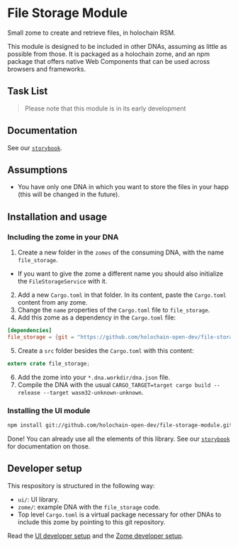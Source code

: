 # File Storage Module

Small zome to create and retrieve files, in holochain RSM.

This module is designed to be included in other DNAs, assuming as little as possible from those. It is packaged as a holochain zome, and an npm package that offers native Web Components that can be used across browsers and frameworks.

## Task List

> Please note that this module is in its early development

## Documentation

See our [`storybook`](https://holochain-open-dev.github.io/file-storage-module).

## Assumptions

- You have only one DNA in which you want to store the files in your happ (this will be changed in the future).

## Installation and usage

### Including the zome in your DNA

1. Create a new folder in the `zomes` of the consuming DNA, with the name `file_storage`. 
  - If you want to give the zome a different name you should also initialize the `FileStorageService` with it.
2. Add a new `Cargo.toml` in that folder. In its content, paste the `Cargo.toml` content from any zome.
3. Change the `name` properties of the `Cargo.toml` file to `file_storage`.
4. Add this zome as a dependency in the `Cargo.toml` file:

```toml
[dependencies]
file_storage = {git = "https://github.com/holochain-open-dev/file-storage-module", package = "file_storage"}
```

5. Create a `src` folder besides the `Cargo.toml` with this content:

```rust
extern crate file_storage;
```

6. Add the zome into your `*.dna.workdir/dna.json` file.
7. Compile the DNA with the usual `CARGO_TARGET=target cargo build --release --target wasm32-unknown-unknown`.

### Installing the UI module

```bash
npm install git://github.com/holochain-open-dev/file-storage-module.git#ui-build
```

Done! You can already use all the elements of this library. See our [`storybook`](https://holochain-open-dev.github.io/file-storage-module) for documentation on those.

## Developer setup

This respository is structured in the following way:

- `ui/`: UI library.
- `zome/`: example DNA with the `file_storage` code.
- Top level `Cargo.toml` is a virtual package necessary for other DNAs to include this zome by pointing to this git repository.

Read the [UI developer setup](/ui/README.md) and the [Zome developer setup](/zome/README.md).
